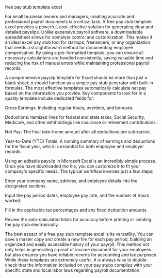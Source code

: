 free pay stub template excel


For small business owners and managers, creating accurate and professional payroll documents is a critical task. A free pay stub template excel provides a powerful, cost-effective solution for generating clear and detailed payslips. Unlike expensive payroll software, a downloadable spreadsheet allows for complete control and customization. This makes it an ideal excel pay stub tool for startups, freelancers, or any organization that needs a straightforward method for documenting employee compensation. By using a pre-formatted template, you can ensure all necessary calculations are handled consistently, saving valuable time and reducing the risk of manual errors while maintaining professional payroll records.



A comprehensive payslip template for Excel should be more than just a blank sheet; it should function as a simple pay stub generator with built-in formulas. The most effective templates automatically calculate net pay based on the information you provide. Key components to look for in a quality template include dedicated fields for:




Gross Earnings: Including regular hours, overtime, and bonuses.


Deductions: Itemized lines for federal and state taxes, Social Security, Medicare, and other withholdings like insurance or retirement contributions.


Net Pay: The final take-home amount after all deductions are subtracted.


Year-to-Date (YTD) Totals: A running summary of earnings and deductions for the fiscal year, which is essential for both employee and employer records.





Using an editable payslip in Microsoft Excel is an incredibly simple process. Once you have downloaded the file, you can customize it to fit your company's specific needs. The typical workflow involves just a few steps:




Enter your company name, address, and employee details into the designated sections.


Input the pay period dates, employee pay rate, and the number of hours worked.


Fill in the applicable tax percentages and any fixed deduction amounts.


Review the auto-calculated totals for accuracy before printing or sending the pay stub electronically.




The best aspect of a free pay stub template excel is its versatility. You can save a master copy and create a new file for each pay period, building an organized and easily accessible history of your payroll. This method not only helps in generating a proof of income document for your employees but also ensures you have reliable records for accounting and tax purposes. While these templates are extremely useful, it is always wise to double-check that the information included on your pay stubs complies with your specific state and local labor laws regarding payroll documentation.
